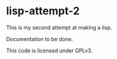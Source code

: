 
# lisp-attempt-2

This is my second attempt at making a lisp.

Documentation to be done.

This code is licensed under GPLv3.
